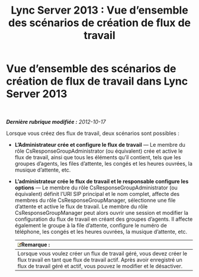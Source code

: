 ﻿---
title: 'Lync Server 2013 : Vue d’ensemble des scénarios de création de flux de travail'
TOCTitle: Vue d’ensemble des scénarios de création de flux de travail
ms:assetid: 05e0c175-0f1a-4bb1-b048-c68584d00649
ms:mtpsurl: https://technet.microsoft.com/fr-fr/library/JJ204646(v=OCS.15)
ms:contentKeyID: 49296129
ms.date: 05/20/2016
mtps_version: v=OCS.15
ms.translationtype: HT
---

# Vue d’ensemble des scénarios de création de flux de travail dans Lync Server 2013

 

_**Dernière rubrique modifiée :** 2012-10-17_

Lorsque vous créez des flux de travail, deux scénarios sont possibles :

  - **L’Administrateur crée et configure le flux de travail** — Le membre du rôle CsResponseGroupAdministrator (ou équivalent) crée et active le flux de travail, ainsi que tous les éléments qu’il contient, tels que les groupes d’agents, les files d’attente, les congés et les heures ouvrées, la musique d’attente, etc.

  - **L’administrateur crée le flux de travail et le responsable configure les options** — Le membre du rôle CsResponseGroupAdministrator (ou équivalent) définit l’URI SIP principal et le nom complet, affecte des membres du rôle CsResponseGroupManager, sélectionne une file d’attente et active le flux de travail. Le membre du rôle CsResponseGroupManager peut alors ouvrir une session et modifier la configuration du flux de travail en créant des groupes d’agents. Il affecte également le groupe à la file d’attente, configure le numéro de téléphone, les congés et les heures ouvrées, la musique d’attente, etc.
    
    <table>
    <thead>
    <tr class="header">
    <th><img src="images/Gg398920.note(OCS.15).gif" title="note" alt="note" />Remarque :</th>
    </tr>
    </thead>
    <tbody>
    <tr class="odd">
    <td>Lorsque vous voulez créer un flux de travail géré, vous devez créer le flux travail en tant que flux de travail actif. Après avoir enregistré un flux de travail géré et actif, vous pouvez le modifier et le désactiver.</td>
    </tr>
    </tbody>
    </table>

